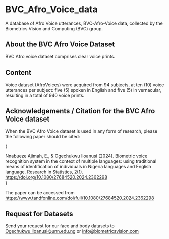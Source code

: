 # BVC_Afro_Voice_data
A database of Afro Voice utterances, BVC-Afro-Voice data, collected by the Biometrics Vision and Computing (BVC) group.

## About the BVC Afro Voice Dataset
BVC Afro voice dataset comprises clear voice prints. 

## Content
Voice dataset (AfroVoices) were acquired from 94 subjects, at ten (10) voice utterances per subject: five (5) spoken in English and five (5) in vernacular, resulting in a total of 940 voice prints.

## Acknowledgements / Citation for the BVC Afro Voice dataset
When the BVC Afro Voice dataset is used in any form of research, please the following paper should be cited:

{

Nnabueze Ajimah, E., & Ogechukwu Iloanusi (2024). Biometric voice recognition system in the context of multiple languages: using traditional means of identification of individuals in Nigeria languages and English language. Research in Statistics, 2(1). https://doi.org/10.1080/27684520.2024.2362298  
}

The paper can be accessed from https://www.tandfonline.com/doi/full/10.1080/27684520.2024.2362298

## Request for Datasets
Send your request for our face and body datasets to Ogechukwu.iloanusi@unn.edu.ng or info@biometricsvision.com 
